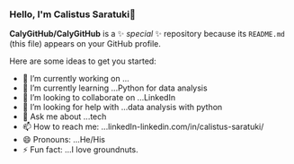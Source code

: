 ### Hello, I'm Calistus Saratuki👋


**CalyGitHub/CalyGitHub** is a ✨ _special_ ✨ repository because its `README.md` (this file) appears on your GitHub profile.

Here are some ideas to get you started:

- 🔭 I’m currently working on ...
- 🌱 I’m currently learning ...Python for data analysis
- 👯 I’m looking to collaborate on ...LinkedIn
- 🤔 I’m looking for help with ...data analysis with python
- 💬 Ask me about ...tech 
- 📫 How to reach me: ...linkedIn-linkedin.com/in/calistus-saratuki/
- 😄 Pronouns: ...He/His
- ⚡ Fun fact: ...I love groundnuts.
